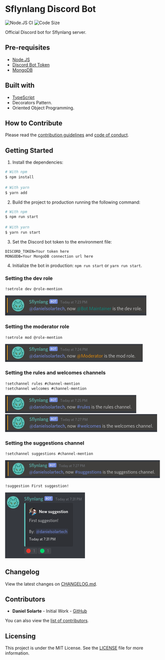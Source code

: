 # Sflynlang Discord Bot

![Node.JS CI](https://img.shields.io/github/workflow/status/sflynlang/sflynlang-bot/CI)
![Code Size](https://img.shields.io/github/repo-size/sflynlang/sflynlang-bot)

Official Discord bot for Sflynlang server.

## Pre-requisites

- [Node.JS](https://nodejs.org/)
- [Discord Bot Token](https://github.com/reactiflux/discord-irc/wiki/Creating-a-discord-bot-&-getting-a-token)
- [MongoDB](https://www.mongodb.com/)

## Built with

- [TypeScript](https://www.typescriptlang.org/)
- Decorators Pattern.
- Oriented Object Programming.

## How to Contribute

Please read the [contribution guidelines](./CONTRIBUTING.md) and [code of conduct](./CODE_OF_CONDUCT.md).

## Getting Started

1. Install the dependencies:

```bash
# With npm
$ npm install

# With yarn
$ yarn add
```

2. Build the project to production running the following command:

```bash
# With npm
$ npm run start

# With yarn
$ yarn run start
```

3. Set the Discord bot token to the environment file:

```
DISCORD_TOKEN=Your token here
MONGODB=Your MongoDB connection url here
```

4. Initialize the bot in production: `npm run start` or `yarn run start`.

### Setting the dev role

```
!setrole dev @role-mention
```

![Success Message](./assets/setrole_dev.png)

### Setting the moderator role

```
!setrole mod @role-mention
```

![Success Message](./assets/setrole_mod.png)

### Setting the rules and welcomes channels

```
!setchannel rules #channel-mention
!setchannel welcomes #channel-mention
```

![Success Message](./assets/setchannel_rules.png)
![Success Message](./assets/setchannel_welcomes.png)

### Setting the suggestions channel

```
!setchannel suggestions #channel-mention
```

![Success Message](./assets/setchannel_suggestions.png)

```
!suggestion First suggestion!
```

![Suggestion Embed](./assets/suggestion.png)

## Changelog

View the latest changes on [CHANGELOG.md](./CHANGELOG.md).

## Contributors

- **Daniel Solarte** - Initial Work - [GitHub](https://github.com/danielsolartech)

You can also view the [list of contributors](https://github.com/sflynlang/sflynlang-bot/contributors).

## Licensing

This project is under the MIT License. See the [LICENSE](./LICENSE) file for more information.

